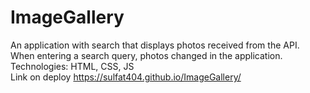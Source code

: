 # ImageGallery
An application with search that displays photos received from the API. When entering a search query, photos changed in the application.   Technologies: HTML, CSS, JS    
Link on deploy https://sulfat404.github.io/ImageGallery/
